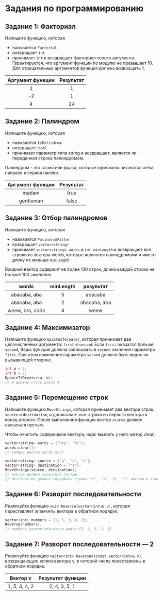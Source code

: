 # Задания по программированию

## Задание 1: Факториал

Напишите функцию, которая

* называется `Factorial`
* возвращает `int`
* принимает `int` и возвращает факториал своего аргумента. Гарантируется, что аргумент функции по модулю не превышает 10. Для отрицательных аргументов функция должна возвращать 1.

|        Аргумент функции        |            Результат           |
|:------------------------------:|:------------------------------:|
| 1                              | 1                              |
| -2                             | 1                              |
| 4                              | 24                             |

## Задание 2: Палиндром

Напишите функцию, которая

* называется `IsPalindrom`
* возвращает `bool`
* принимает параметр типа string и возвращает, является ли переданная строка палиндромом.

Палиндром - это слово или фраза, которые одинаково читаются слева направо и справа налево.

|        Аргумент функции        |            Результат           |
|:------------------------------:|:------------------------------:|
| madam                          | true                           |
| gentleman                      | false                          |

## Задание 3: Отбор палиндромов

Напишите функцию, которая

* называется `PalindromFilter`
* возвращает `vector<string>`
* принимает `vector<string> words` и `int minLength` и возвращает все строки из вектора words, которые являются палиндромами и имеют длину не меньше `minLength`.

Входной вектор содержит не более 100 строк, длина каждой строки не больше 100 символов.

|              words             |            minLength           |            результат           |
|:------------------------------:|:------------------------------:|:------------------------------:|
| abacaba, aba                   | 5                              |  abacaba                       |
| abacaba, aba                   | 2                              |  abacaba, aba                  |
| weew, bro, code                | 4                              |  weew                          |

## Задание 4: Максимизатор

Напишите функцию `UpdateIfGreater`, которая принимает два целочисленных аргумента: `first` и `second`. Если `first` оказался больше `second`, Ваша функция должна записывать в `second` значение параметра `first`. При этом изменение параметра `second` должно быть видно на вызывающей стороне.

```cpp
int a = 4;
int b = 2;
UpdateIfGreater(a, b);
// b должно стать равно 4
```

## Задание 5: Перемещение строк

Напишите функцию `MoveStrings`, которая принимает два вектора строк, `source` и `destination`, и дописывает все строки из первого вектора в конец второго. После выполнения функции вектор `source` должен оказаться пустым.

Чтобы очистить содержимое вектора, надо вызвать у него метод clear:

```cpp
vector<string> words = {"hey", "hi"};
words.clear();
// Теперь вектор words пуст
```

```cpp
vector<string> source = {"a", "b", "c"};
vector<string> destination = {"z"};
MoveStrings(source, destination);
// source должен оказаться пустым
// destination должен содержать строки "z", "a", "b", "c" именно в таком порядке
```

## Задание 6: Разворот последовательности

Реализуйте функцию `void Reverse(vector<int>& v)`, которая переставляет элементы вектора в обратном порядке.

```cpp
vector<int> numbers = {1, 5, 3, 4, 2};
Reverse(numbers);
// numbers должен оказаться равен {2, 4, 3, 5, 1}
```

## Задание 7: Разворот последовательности — 2

Реализуйте функцию `vector<int> Reversed(const vector<int>& v)`, возвращающую копию вектора v, в которой числа переставлены в обратном порядке.

|           Вектор v             |        Результат функции       |
|:------------------------------:|:------------------------------:|
| 1, 5, 3, 4, 2                  | 2, 4, 3, 5, 1                  |
